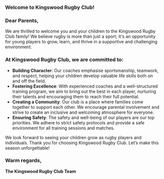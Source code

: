 ### Welcome to Kingswood Rugby Club!

### Dear Parents,

We are thrilled to welcome you and your children to the Kingswood Rugby Club family! We believe rugby is more than just a sport; it's an opportunity for young players to grow, learn, and thrive in a supportive and challenging environment.

### At Kingswood Rugby Club, we are committed to:

- **Building Character**: Our coaches emphasise sportsmanship, teamwork, and respect, helping your children develop valuable life skills both on and off the field.
- **Fostering Excellence**: With experienced coaches and a well-structured training program, we aim to bring out the best in each player, nurturing their talents and encouraging them to reach their full potential.
- **Creating a Community**: Our club is a place where families come together to support each other. We encourage parental involvement and strive to create an inclusive and welcoming atmosphere for everyone.
- **Ensuring Safety**: The safety and well-being of our players are our top priorities. We adhere to strict safety protocols and provide a safe environment for all training sessions and matches.

We look forward to seeing your children grow as rugby players and individuals. Thank you for choosing Kingswood Rugby Club. Let’s make this season unforgettable!

### Warm regards,

**The Kingswood Rugby Club Team**
